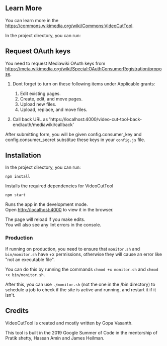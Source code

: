 ## Learn More

You can learn more in the https://commons.wikimedia.org/wiki/Commons:VideoCutTool.

In the project directory, you can run:

## Request OAuth keys

You need to request Mediawiki OAuth keys from https://meta.wikimedia.org/wiki/Special:OAuthConsumerRegistration/propose.

1. Dont forget to turn on these following items under Applicable grants:

	1. Edit existing pages.
	2. Create, edit, and move pages.
	3. Upload new files.
	4. Upload, replace, and move files.

2. Call back URL as 'https://localhost:4000/video-cut-tool-back-end/auth/mediawiki/callback'
	
After submitting form, you will be given config.consumer_key and config.consumer_secret substitue these keys in your `config.js` file.

## Installation

In the project directory, you can run:

`npm install`

Installs the required dependencies for VideoCutTool

`npm start`

Runs the app in the development mode.<br>
Open [http://localhost:4000](http://localhost:4000) to view it in the browser.

The page will reload if you make edits.<br>
You will also see any lint errors in the console.

### Production

If running on production, you need to ensure that `monitor.sh` and `bin/monitor.sh` have +x permissions, otherwise they will cause an error like "not an executable file".

You can do this by running the commands `chmod +x monitor.sh` and `chmod +x bin/monitor.sh`.

After this, you can use `./monitor.sh` (not the one in the /bin directory) to schedule a job to check if the site is active and running, and restart it if it isn't.

## Credits

VideoCutTool is created and mostly written by Gopa Vasanth.

This tool is built in the 2019 Google Summer of Code in the mentorship of
Pratik shetty, Hassan Amin and James Heilman.
